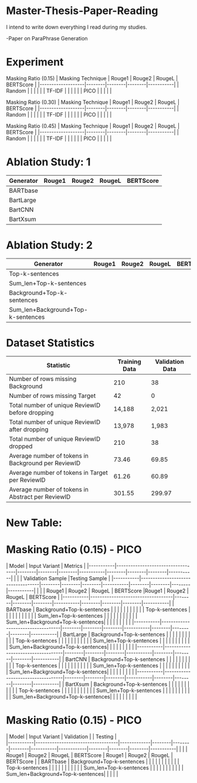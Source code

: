 # Master-Thesis-Paper-Reading
I intend to write down everything I read during my studies.

-Paper on ParaPhrase Generation


#  Experiment

Masking Ratio (0.15)
| Masking Technique | Rouge1 | Rouge2 | RougeL | BERTScore |
|-------------------|--------|--------|--------|-----------|
| Random            |        |        |        |           |
| TF-IDF            |        |        |        |           |
| PICO              |        |        |        |           |

Masking Ratio (0.30)
| Masking Technique | Rouge1 | Rouge2 | RougeL | BERTScore |
|-------------------|--------|--------|--------|-----------|
| Random            |        |        |        |           |
| TF-IDF            |        |        |        |           |
| PICO              |        |        |        |           |

Masking Ratio (0.45)
| Masking Technique | Rouge1 | Rouge2 | RougeL | BERTScore |
|-------------------|--------|--------|--------|-----------|
| Random            |        |        |        |           |
| TF-IDF            |        |        |        |           |
| PICO              |        |        |        |           |


# Ablation Study: 1

| Generator | Rouge1 | Rouge2 | RougeL | BERTScore |
|-----------|--------|--------|--------|-----------|
| BARTbase  |        |        |        |           |
| BartLarge |        |        |        |           |
| BartCNN   |        |        |        |           |
| BartXsum  |        |        |        |           |

# Ablation Study: 2

| Generator                             | Rouge1 | Rouge2 | RougeL | BERTScore |
|---------------------------------------|--------|--------|--------|-----------|
| Top-k-sentences                       |        |        |        |           |
| Sum_len+Top-k-sentences               |        |        |        |           |
| Background+Top-k-sentences            |        |        |        |           |
| Sum_len+Background+Top-k-sentences    |        |        |        |           |


# Dataset Statistics

| Statistic                                        | Training Data              | Validation Data            |
|--------------------------------------------------|----------------------------|----------------------------|
| Number of rows missing Background                | 210                        | 38                         |
| Number of rows missing Target                    | 42                         | 0                          |
| Total number of unique ReviewID before dropping  | 14,188                     | 2,021                      |
| Total number of unique ReviewID after dropping   | 13,978                     | 1,983                      |
| Total number of unique ReviewID dropped          | 210                        | 38                         |
| Average number of tokens in Background per ReviewID | 73.46                    | 69.85                      |
| Average number of tokens in Target per ReviewID  | 61.26                      | 60.89                      |
| Average number of tokens in Abstract per ReviewID| 301.55                     | 299.97                     |


# New Table:

# Masking Ratio (0.15) - PICO

| Model     | Input Variant                     | Metrics                                                                     |
|-----------|-----------------------------------|--------|--------|--------|-----------|--------|--------|--------|-----------|
|           |                                   | Validation Sample                    |Testing Sample                        |
|-----------|-----------------------------------|--------|--------|--------|-----------|--------|--------|--------|-----------|
|           |                                   | Rouge1 | Rouge2 | RougeL | BERTScore |Rouge1 | Rouge2 | RougeL | BERTScore  |
|-----------|-----------------------------------|--------|--------|--------|-----------|--------|--------|--------|-----------|
| BARTbase  | Background+Top-k-sentences        |        |        |        |           |        |        |        |           |
|           | Top-k-sentences                   |        |        |        |           |        |        |        |           |
|           | Sum_len+Top-k-sentences           |        |        |        |           |        |        |        |           |
|           | Sum_len+Background+Top-k-sentences|        |        |        |           |        |        |        |           |
|-----------|-----------------------------------|--------|--------|--------|-----------|--------|--------|--------|-----------|
| BartLarge | Background+Top-k-sentences        |        |        |        |           |        |        |        |           |
|           | Top-k-sentences                   |        |        |        |           |        |        |        |           |
|           | Sum_len+Top-k-sentences           |        |        |        |           |        |        |        |           |
|           | Sum_len+Background+Top-k-sentences|        |        |        |           |        |        |        |           |
|-----------|-----------------------------------|--------|--------|--------|-----------|--------|--------|--------|-----------|
| BartCNN   | Background+Top-k-sentences        |        |        |        |           |        |        |        |           |
|           | Top-k-sentences                   |        |        |        |           |        |        |        |           |
|           | Sum_len+Top-k-sentences           |        |        |        |           |        |        |        |           |
|           | Sum_len+Background+Top-k-sentences|        |        |        |           |        |        |        |           |
|-----------|-----------------------------------|--------|--------|--------|-----------|--------|--------|--------|-----------|
| BartXsum  | Background+Top-k-sentences        |        |        |        |           |        |        |        |           |
|           | Top-k-sentences                   |        |        |        |           |        |        |        |           |
|           | Sum_len+Top-k-sentences           |        |        |        |           |        |        |        |           |
|           | Sum_len+Background+Top-k-sentences|        |        |        |           |        |        |        |           |


# Masking Ratio (0.15) - PICO

| Model     | Input Variant                     | Validation  |       | Testing    |      
|-----------|-----------------------------------|-------------|--------|--------|--------|-----------|------------|--------|--------|--------|-----------|
|           |                                   | Rouge1      | Rouge2 | RougeL | BERTScore | Rouge1     | Rouge2     | RougeL | BERTScore |
| BARTbase  | Background+Top-k-sentences        |             |        |        |           |            |        |        |           |
|           | Top-k-sentences                   |             |        |        |           |            |        |        |           |
|           | Sum_len+Top-k-sentences           |             |        |        |           |            |        |        |           |
|           | Sum_len+Background+Top-k-sentences|             |        |        |           |






